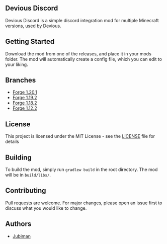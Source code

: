 ## Devious Discord
Devious Discord is a simple discord integration mod for multiple Minecraft versions, used by Devious.

## Getting Started
Download the mod from one of the releases, and place it in your mods folder. The mod will automatically create a config file, which you can edit to your liking.

## Branches
* [Forge 1.20.1](https://github.com/jubiman/DeviousDiscord/tree/forge_1.20.1/main)
* [Forge 1.19.2](https://github.com/jubiman/DeviousDiscord/tree/forge_1.19.2/main)
* [Forge 1.18.2](https://github.com/jubiman/DeviousDiscord/tree/forge_1.18.2/main)
* [Forge 1.12.2](https://github.com/jubiman/DeviousDiscord/tree/forge_1.12.2/main)

## License
This project is licensed under the MIT License - see the [LICENSE](LICENSE) file for details

## Building
To build the mod, simply run `gradlew build` in the root directory. The mod will be in `build/libs/`.

## Contributing
Pull requests are welcome. For major changes, please open an issue first to discuss what you would like to change.

## Authors
* [Jubiman](https://jubiman.com/)
